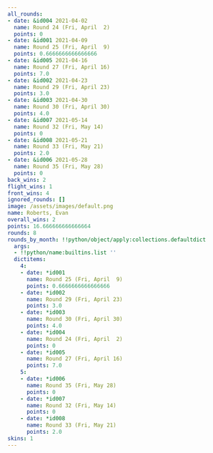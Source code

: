 ```yaml
---
all_rounds:
- date: &id004 2021-04-02
  name: Round 24 (Fri, April  2)
  points: 0
- date: &id001 2021-04-09
  name: Round 25 (Fri, April  9)
  points: 0.6666666666666666
- date: &id005 2021-04-16
  name: Round 27 (Fri, April 16)
  points: 7.0
- date: &id002 2021-04-23
  name: Round 29 (Fri, April 23)
  points: 3.0
- date: &id003 2021-04-30
  name: Round 30 (Fri, April 30)
  points: 4.0
- date: &id007 2021-05-14
  name: Round 32 (Fri, May 14)
  points: 0
- date: &id008 2021-05-21
  name: Round 33 (Fri, May 21)
  points: 2.0
- date: &id006 2021-05-28
  name: Round 35 (Fri, May 28)
  points: 0
back_wins: 2
flight_wins: 1
front_wins: 4
ignored_rounds: []
image: /assets/images/default.png
name: Roberts, Evan
overall_wins: 2
points: 16.666666666666664
rounds: 8
rounds_by_month: !!python/object/apply:collections.defaultdict
  args:
  - !!python/name:builtins.list ''
  dictitems:
    4:
    - date: *id001
      name: Round 25 (Fri, April  9)
      points: 0.6666666666666666
    - date: *id002
      name: Round 29 (Fri, April 23)
      points: 3.0
    - date: *id003
      name: Round 30 (Fri, April 30)
      points: 4.0
    - date: *id004
      name: Round 24 (Fri, April  2)
      points: 0
    - date: *id005
      name: Round 27 (Fri, April 16)
      points: 7.0
    5:
    - date: *id006
      name: Round 35 (Fri, May 28)
      points: 0
    - date: *id007
      name: Round 32 (Fri, May 14)
      points: 0
    - date: *id008
      name: Round 33 (Fri, May 21)
      points: 2.0
skins: 1
---
```

